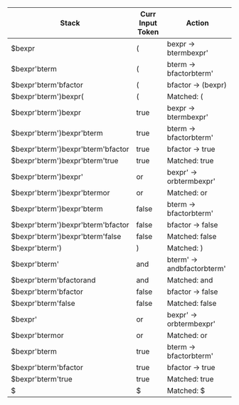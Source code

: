 |                             Stack | Curr Input Token |                     Action |
|-----------------------------------|------------------|----------------------------|
|                            $bexpr |                ( |       bexpr -> btermbexpr' |
|                      $bexpr'bterm |                ( |     bterm -> bfactorbterm' |
|              $bexpr'bterm'bfactor |                ( |         bfactor -> (bexpr) |
|              $bexpr'bterm')bexpr( |                ( |                 Matched: ( |
|               $bexpr'bterm')bexpr |             true |       bexpr -> btermbexpr' |
|         $bexpr'bterm')bexpr'bterm |             true |     bterm -> bfactorbterm' |
| $bexpr'bterm')bexpr'bterm'bfactor |             true |            bfactor -> true |
|    $bexpr'bterm')bexpr'bterm'true |             true |              Matched: true |
|              $bexpr'bterm')bexpr' |               or |    bexpr' -> orbtermbexpr' |
|       $bexpr'bterm')bexpr'btermor |               or |                Matched: or |
|         $bexpr'bterm')bexpr'bterm |            false |     bterm -> bfactorbterm' |
| $bexpr'bterm')bexpr'bterm'bfactor |            false |           bfactor -> false |
|   $bexpr'bterm')bexpr'bterm'false |            false |             Matched: false |
|                    $bexpr'bterm') |                ) |                 Matched: ) |
|                     $bexpr'bterm' |              and | bterm' -> andbfactorbterm' |
|           $bexpr'bterm'bfactorand |              and |               Matched: and |
|              $bexpr'bterm'bfactor |            false |           bfactor -> false |
|                $bexpr'bterm'false |            false |             Matched: false |
|                           $bexpr' |               or |    bexpr' -> orbtermbexpr' |
|                    $bexpr'btermor |               or |                Matched: or |
|                      $bexpr'bterm |             true |     bterm -> bfactorbterm' |
|              $bexpr'bterm'bfactor |             true |            bfactor -> true |
|                 $bexpr'bterm'true |             true |              Matched: true |
|                                 $ |                $ |                 Matched: $ |
